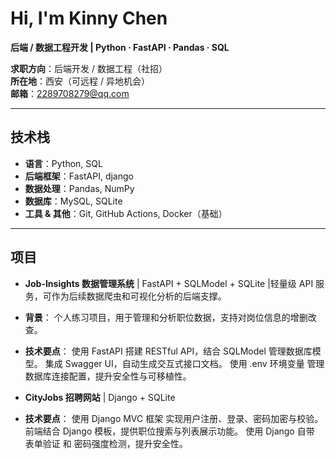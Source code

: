 #  Hi, I'm Kinny Chen

**后端 / 数据工程开发 | Python · FastAPI · Pandas · SQL**

 **求职方向**：后端开发 / 数据工程（社招）  
 **所在地**：西安（可远程 / 异地机会）  
 **邮箱**：2289708279@qq.com  

---

##  技术栈

- **语言**：Python, SQL  
- **后端框架**：FastAPI, django  
- **数据处理**：Pandas, NumPy  
- **数据库**：MySQL, SQLite  
- **工具 & 其他**：Git, GitHub Actions, Docker（基础）

---
##  项目
- **Job-Insights 数据管理系统** | FastAPI + SQLModel + SQLite |轻量级 API 服务，可作为后续数据爬虫和可视化分析的后端支撑。
- **背景**：
个人练习项目，用于管理和分析职位数据，支持对岗位信息的增删改查。
- **技术要点**：
使用 FastAPI 搭建 RESTful API，结合 SQLModel 管理数据库模型。
集成 Swagger UI，自动生成交互式接口文档。
使用 .env 环境变量 管理数据库连接配置，提升安全性与可移植性。


- **CityJobs 招聘网站** | Django + SQLite
- **技术要点**：
使用 Django MVC 框架 实现用户注册、登录、密码加密与校验。
前端结合 Django 模板，提供职位搜索与列表展示功能。
使用 Django 自带 表单验证 和 密码强度检测，提升安全性。
